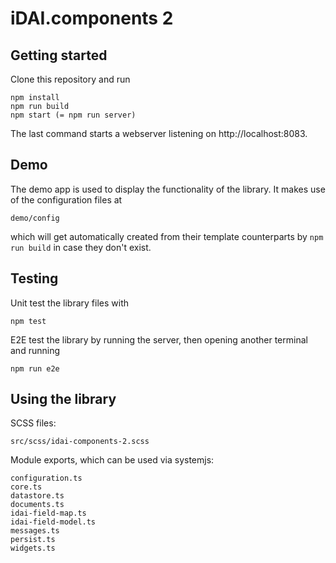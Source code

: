 # iDAI.components 2
 
## Getting started

Clone this repository and run

```
npm install
npm run build
npm start (= npm run server)
```

The last command starts a webserver listening on http://localhost:8083.

## Demo

The demo app is used to display the functionality of the library.
It makes use of the configuration files at

```
demo/config
```

which will get automatically created from their template counterparts
by `npm run build` in case they don't exist.

## Testing


Unit test the library files with

```
npm test
```

E2E test the library by running the server, then opening another terminal and running

```
npm run e2e
```


## Using the library

SCSS files:

```
src/scss/idai-components-2.scss
```

Module exports, which can be used via systemjs:

```
configuration.ts
core.ts
datastore.ts
documents.ts
idai-field-map.ts
idai-field-model.ts
messages.ts
persist.ts
widgets.ts
```
